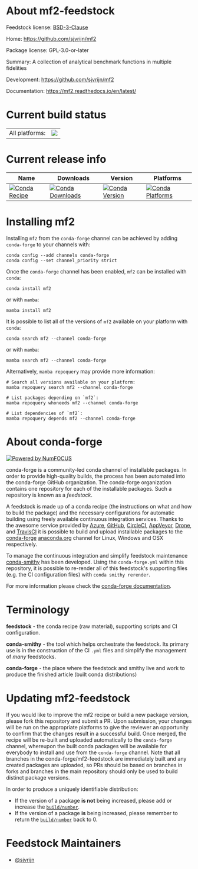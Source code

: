 About mf2-feedstock
===================

Feedstock license: [BSD-3-Clause](https://github.com/conda-forge/mf2-feedstock/blob/main/LICENSE.txt)

Home: https://github.com/sjvrijn/mf2

Package license: GPL-3.0-or-later

Summary: A collection of analytical benchmark functions in multiple fidelities

Development: https://github.com/sjvrijn/mf2

Documentation: https://mf2.readthedocs.io/en/latest/

Current build status
====================


<table><tr><td>All platforms:</td>
    <td>
      <a href="https://dev.azure.com/conda-forge/feedstock-builds/_build/latest?definitionId=9515&branchName=main">
        <img src="https://dev.azure.com/conda-forge/feedstock-builds/_apis/build/status/mf2-feedstock?branchName=main">
      </a>
    </td>
  </tr>
</table>

Current release info
====================

| Name | Downloads | Version | Platforms |
| --- | --- | --- | --- |
| [![Conda Recipe](https://img.shields.io/badge/recipe-mf2-green.svg)](https://anaconda.org/conda-forge/mf2) | [![Conda Downloads](https://img.shields.io/conda/dn/conda-forge/mf2.svg)](https://anaconda.org/conda-forge/mf2) | [![Conda Version](https://img.shields.io/conda/vn/conda-forge/mf2.svg)](https://anaconda.org/conda-forge/mf2) | [![Conda Platforms](https://img.shields.io/conda/pn/conda-forge/mf2.svg)](https://anaconda.org/conda-forge/mf2) |

Installing mf2
==============

Installing `mf2` from the `conda-forge` channel can be achieved by adding `conda-forge` to your channels with:

```
conda config --add channels conda-forge
conda config --set channel_priority strict
```

Once the `conda-forge` channel has been enabled, `mf2` can be installed with `conda`:

```
conda install mf2
```

or with `mamba`:

```
mamba install mf2
```

It is possible to list all of the versions of `mf2` available on your platform with `conda`:

```
conda search mf2 --channel conda-forge
```

or with `mamba`:

```
mamba search mf2 --channel conda-forge
```

Alternatively, `mamba repoquery` may provide more information:

```
# Search all versions available on your platform:
mamba repoquery search mf2 --channel conda-forge

# List packages depending on `mf2`:
mamba repoquery whoneeds mf2 --channel conda-forge

# List dependencies of `mf2`:
mamba repoquery depends mf2 --channel conda-forge
```


About conda-forge
=================

[![Powered by
NumFOCUS](https://img.shields.io/badge/powered%20by-NumFOCUS-orange.svg?style=flat&colorA=E1523D&colorB=007D8A)](https://numfocus.org)

conda-forge is a community-led conda channel of installable packages.
In order to provide high-quality builds, the process has been automated into the
conda-forge GitHub organization. The conda-forge organization contains one repository
for each of the installable packages. Such a repository is known as a *feedstock*.

A feedstock is made up of a conda recipe (the instructions on what and how to build
the package) and the necessary configurations for automatic building using freely
available continuous integration services. Thanks to the awesome service provided by
[Azure](https://azure.microsoft.com/en-us/services/devops/), [GitHub](https://github.com/),
[CircleCI](https://circleci.com/), [AppVeyor](https://www.appveyor.com/),
[Drone](https://cloud.drone.io/welcome), and [TravisCI](https://travis-ci.com/)
it is possible to build and upload installable packages to the
[conda-forge](https://anaconda.org/conda-forge) [anaconda.org](https://anaconda.org/)
channel for Linux, Windows and OSX respectively.

To manage the continuous integration and simplify feedstock maintenance
[conda-smithy](https://github.com/conda-forge/conda-smithy) has been developed.
Using the ``conda-forge.yml`` within this repository, it is possible to re-render all of
this feedstock's supporting files (e.g. the CI configuration files) with ``conda smithy rerender``.

For more information please check the [conda-forge documentation](https://conda-forge.org/docs/).

Terminology
===========

**feedstock** - the conda recipe (raw material), supporting scripts and CI configuration.

**conda-smithy** - the tool which helps orchestrate the feedstock.
                   Its primary use is in the construction of the CI ``.yml`` files
                   and simplify the management of *many* feedstocks.

**conda-forge** - the place where the feedstock and smithy live and work to
                  produce the finished article (built conda distributions)


Updating mf2-feedstock
======================

If you would like to improve the mf2 recipe or build a new
package version, please fork this repository and submit a PR. Upon submission,
your changes will be run on the appropriate platforms to give the reviewer an
opportunity to confirm that the changes result in a successful build. Once
merged, the recipe will be re-built and uploaded automatically to the
`conda-forge` channel, whereupon the built conda packages will be available for
everybody to install and use from the `conda-forge` channel.
Note that all branches in the conda-forge/mf2-feedstock are
immediately built and any created packages are uploaded, so PRs should be based
on branches in forks and branches in the main repository should only be used to
build distinct package versions.

In order to produce a uniquely identifiable distribution:
 * If the version of a package **is not** being increased, please add or increase
   the [``build/number``](https://docs.conda.io/projects/conda-build/en/latest/resources/define-metadata.html#build-number-and-string).
 * If the version of a package **is** being increased, please remember to return
   the [``build/number``](https://docs.conda.io/projects/conda-build/en/latest/resources/define-metadata.html#build-number-and-string)
   back to 0.

Feedstock Maintainers
=====================

* [@sjvrijn](https://github.com/sjvrijn/)

